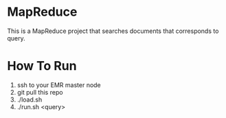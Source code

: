 # MapReduce
This is a MapReduce project that searches documents that corresponds to query.

# How To Run
1. ssh to your EMR master node
2. git pull this repo
3. ./load.sh 
4. ./run.sh \<query\>
